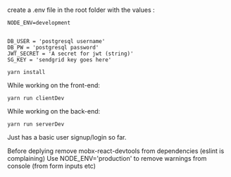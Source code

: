 # 

create a .env file in the root folder with the values :

```
NODE_ENV=development


DB_USER = 'postgresql username'
DB_PW = 'postgresql password'
JWT_SECRET = 'A secret for jwt (string)'
SG_KEY = 'sendgrid key goes here'

```

```
yarn install 
```


While working on the front-end: 
```
yarn run clientDev
```


While working on the back-end:
```
yarn run serverDev
```
Just has a basic user signup/login so far. 

Before deplying remove mobx-react-devtools from dependencies (eslint is complaining)
Use NODE_ENV='production' to remove warnings from console (from form inputs etc)